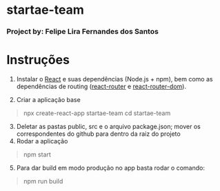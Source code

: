 
# startae-team
### Project by: Felipe Lira Fernandes dos Santos

# Instruções

 1. Instalar o [React](https://reactjs.org/) e suas dependências (Node.js + npm), bem como as dependências de routing ([react-router](https://www.npmjs.com/package/react-router) e [react-router-dom](https://www.npmjs.com/package/react-router-dom)).
 
2. Criar a aplicação base
> npx create-react-app startae-team
> cd startae-team

3. Deletar as pastas public, src e o arquivo package.json; mover os correspondentes do github para dentro da raiz do projeto
4. Rodar a aplicação
> npm start
5. Para dar build em modo produção no app basta rodar o comando:
> npm run build

